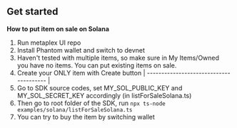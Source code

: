 ## Get started

**How to put item on sale on Solana**

1. Run metaplex UI repo
2. Install Phantom wallet and switch to devnet
3. Haven't tested with multiple items, so make sure in My Items/Owned you have no items. You can put existing items on sale.
4. Create your ONLY item with Create button
| --------------------------------------- | 
5. Go to SDK source codes, set MY_SOL_PUBLIC_KEY and MY_SOL_SECRET_KEY accordingly (in listForSaleSolana.ts)
6. Then go to root folder of the SDK, run `npx ts-node examples/solana/listForSaleSolana.ts`
7. You can try to buy the item by switching wallet